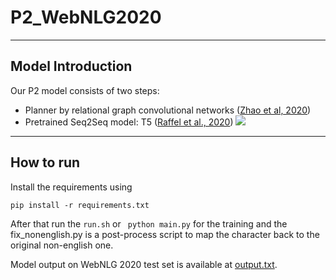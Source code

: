 # P2_WebNLG2020

<hr>

## Model Introduction
Our P2 model consists of two steps:
- Planner by relational graph convolutional networks ([Zhao et al, 2020](https://www.aclweb.org/anthology/2020.acl-main.224/))
- Pretrained Seq2Seq model: T5 ([Raffel et al., 2020](https://arxiv.org/abs/1910.10683))
![](https://i.imgur.com/hJEQzPx.png)

<hr>

## How to run

Install the requirements using

``pip install -r requirements.txt``

After that run the ``run.sh`` or `` python main.py`` for the training and the fix\_nonenglish.py is a post-process script to map the character back to the original non-english one.

Model output on WebNLG 2020 test set is available at [output.txt](output.txt).




